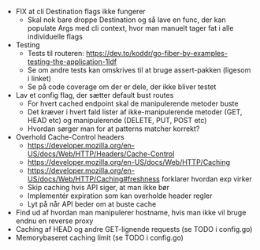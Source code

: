* FIX at cli Destination flags ikke fungerer
  * Skal nok bare droppe Destination og så lave en func, der kan populate Args med cli context, hvor man manuelt tager fat i alle individuelle flags
* Testing
  * Tests til routeren: https://dev.to/koddr/go-fiber-by-examples-testing-the-application-1ldf
  * Se om andre tests kan omskrives til at bruge assert-pakken (ligesom i linket)
  * Se på code coverage om der er dele, der ikke bliver testet
* Lav et config flag, der sætter default bust routes
  * For hvert cached endpoint skal de manipulerende metoder buste
  * Det kræver i hvert fald lister af ikke-manipulerende metoder (GET, HEAD etc) og manipulerende (DELETE, PUT, POST etc)
  * Hvordan sørger man for at patterns matcher korrekt?
* Overhold Cache-Control headers
  * https://developer.mozilla.org/en-US/docs/Web/HTTP/Headers/Cache-Control
  * https://developer.mozilla.org/en-US/docs/Web/HTTP/Caching
  * https://developer.mozilla.org/en-US/docs/Web/HTTP/Caching#freshness forklarer hvordan exp virker
  * Skip caching hvis API siger, at man ikke bør
  * Implementér expiration som kan overholde header regler
  * Lyt på når API beder om at buste cache
* Find ud af hvordan man manipulerer hostname, hvis man ikke vil bruge endnu en reverse proxy
* Caching af HEAD og andre GET-lignende requests (se TODO i config.go)
* Memorybaseret caching limit (se TODO i config.go)